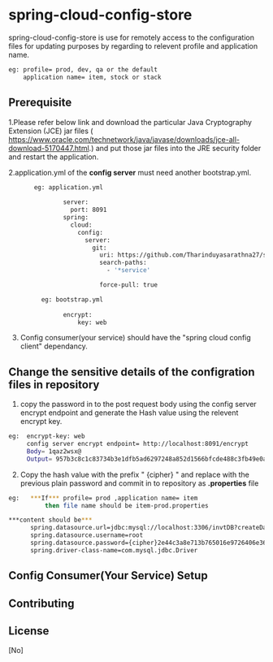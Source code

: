 # spring-cloud-config-store

spring-cloud-config-store is use for remotely access to the configuration files for updating purposes by
regarding to relevent profile and application name.

```bash
eg: profile= prod, dev, qa or the default 
    application name= item, stock or stack 
```
## Prerequisite

1.Please refer below link and download the particular Java Cryptography Extension (JCE) jar files
( https://www.oracle.com/technetwork/java/javase/downloads/jce-all-download-5170447.html.) and
put those jar files into the JRE security folder and restart the application.

2.application.yml of the <b>config server</b> must need another bootstrap.yml.
 ```bash
        eg: application.yml
        
                server:
                  port: 8091
                spring:
                  cloud:
                    config:
                      server:
                        git:
                          uri: https://github.com/Tharinduyasarathna27/spring-cloud-config-store
                          search-paths:
                            - '*service'

                          force-pull: true 
 ```
 ```bash
          eg: bootstrap.yml
            
                encrypt:
                    key: web
 ```
3. Config consumer(your service) should have the "spring cloud config client" dependancy.

## Change the sensitive details of the configration files in repository

1. copy the password in to the post request body using the config server encrypt endpoint and generate the Hash value using the relevent encrypt key.
  ```bash
  eg:  encrypt-key: web
       config server encrypt endpoint= http://localhost:8091/encrypt 
       Body= 1qaz2wsx@
       Output= 957b3c8c1c83734b3e1dfb5ad6297248a852d1566bfcde488c3fb49e0a67cd09
  ```
2. Copy the hash value with the prefix " {cipher} " and replace with the previous plain password and commit in to repository 
    as <b>.properties</b> file
  ```bash
  eg:   ***If*** profile= prod ,application name= item
            then file name should be item-prod.properties
  ```
    
  ```bash
  ***content should be***  
        spring.datasource.url=jdbc:mysql://localhost:3306/invtDB?createDatabaseIfNotExist=true
        spring.datasource.username=root
        spring.datasource.password={cipher}2e44c3a8e713b765016e9726406e368208cfe1b0a4d85dbe4d4a6de79f7a6f30
        spring.driver-class-name=com.mysql.jdbc.Driver
  ```

## Config Consumer(Your Service) Setup





## Contributing


## License
[No]
